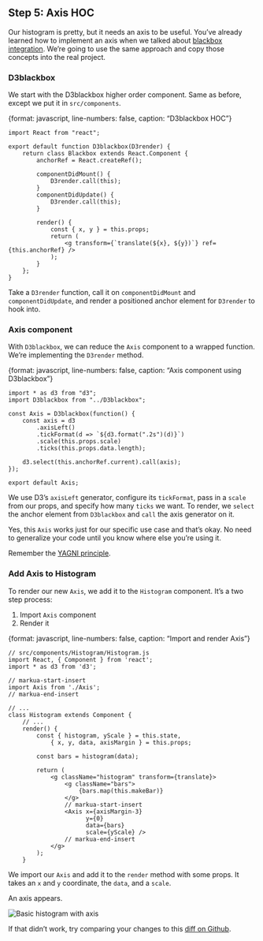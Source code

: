 
## Step 5: Axis HOC

Our histogram is pretty, but it needs an axis to be useful. You’ve
already learned how to implement an axis when we talked about [blackbox
integration](#blackbox-axis). We’re going to use the same approach and
copy those concepts into the real project.

### D3blackbox

We start with the D3blackbox higher order component. Same as before,
except we put it in `src/components`.

{format: javascript, line-numbers: false, caption: “D3blackbox HOC”}

    import React from "react";
    
    export default function D3blackbox(D3render) {
        return class Blackbox extends React.Component {
            anchorRef = React.createRef();
    
            componentDidMount() {
                D3render.call(this);
            }
            componentDidUpdate() {
                D3render.call(this);
            }
    
            render() {
                const { x, y } = this.props;
                return (
                    <g transform={`translate(${x}, ${y})`} ref={this.anchorRef} />
                );
            }
        };
    }

Take a `D3render` function, call it on `componentDidMount` and
`componentDidUpdate`, and render a positioned anchor element for
`D3render` to hook into.

### Axis component

With `D3blackbox`, we can reduce the `Axis` component to a wrapped
function. We’re implementing the `D3render` method.

{format: javascript, line-numbers: false, caption: “Axis component using
D3blackbox”}

    import * as d3 from "d3";
    import D3blackbox from "../D3blackbox";
    
    const Axis = D3blackbox(function() {
        const axis = d3
            .axisLeft()
            .tickFormat(d => `${d3.format(".2s")(d)}`)
            .scale(this.props.scale)
            .ticks(this.props.data.length);
    
        d3.select(this.anchorRef.current).call(axis);
    });
    
    export default Axis;

We use D3’s `axisLeft` generator, configure its `tickFormat`, pass in a
`scale` from our props, and specify how many `ticks` we want. To render,
we `select` the anchor element from `D3blackbox` and `call` the axis
generator on it.

Yes, this `Axis` works just for our specific use case and that’s okay.
No need to generalize your code until you know where else you’re using
it.

Remember the [YAGNI
principle](https://en.wikipedia.org/wiki/You_aren%27t_gonna_need_it).

### Add Axis to Histogram

To render our new `Axis`, we add it to the `Histogram` component. It’s a
two step process:

1.  Import `Axis` component
2.  Render it

{format: javascript, line-numbers: false, caption: “Import and render
Axis”}

    // src/components/Histogram/Histogram.js
    import React, { Component } from 'react';
    import * as d3 from 'd3';
    
    // markua-start-insert
    import Axis from './Axis';
    // markua-end-insert
    
    // ...
    class Histogram extends Component {
        // ...
        render() {
            const { histogram, yScale } = this.state,
                { x, y, data, axisMargin } = this.props;
    
            const bars = histogram(data);
    
            return (
                <g className="histogram" transform={translate}>
                    <g className="bars">
                        {bars.map(this.makeBar)}
                    </g>
                    // markua-start-insert
                    <Axis x={axisMargin-3}
                          y={0}
                          data={bars}
                          scale={yScale} />
                    // markua-end-insert
                </g>
            );
        }

We import our `Axis` and add it to the `render` method with some props.
It takes an `x` and `y` coordinate, the `data`, and a `scale`.

An axis appears.

![Basic histogram with
axis](https://raw.githubusercontent.com/Swizec/react-d3js-es6-ebook/2018-version/manuscript/resources/images/es6v2/basic-histogram.png)

If that didn’t work, try comparing your changes to this [diff on
Github](https://github.com/Swizec/react-d3js-step-by-step/commit/02a40899e348587a909e97e8f18ecf468e2fe218).
